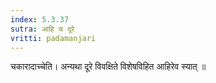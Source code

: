 ```yaml
---
index: 5.3.37
sutra: आहि च दूरे
vritti: padamanjari
---
```


 चकारादाच्चेति। अन्यथा दूरे विवक्षिते विशेषविहित आहिरेव स्यात् ॥